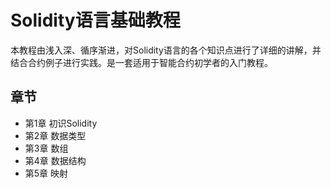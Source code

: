 # Solidity语言基础教程
本教程由浅入深、循序渐进，对Solidity语言的各个知识点进行了详细的讲解，并结合合约例子进行实践。是一套适用于智能合约初学者的入门教程。

## 章节
+ 第1章 初识Solidity
+ 第2章 数据类型
+ 第3章 数组
+ 第4章 数据结构
+ 第5章 映射
